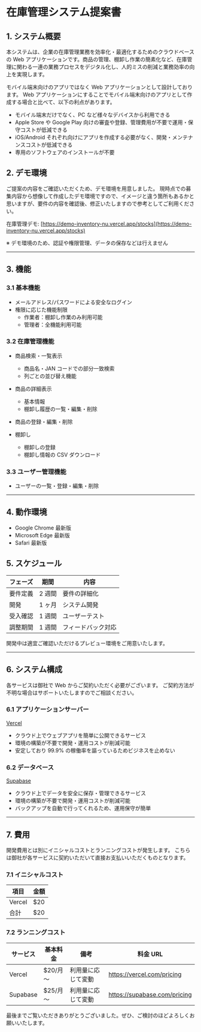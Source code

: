 # 在庫管理システム提案書

## 1. システム概要

本システムは、企業の在庫管理業務を効率化・最適化するためのクラウドベースの Web アプリケーションです。商品の管理、棚卸し作業の簡素化など、在庫管理に関わる一連の業務プロセスをデジタル化し、人的ミスの削減と業務効率の向上を実現します。

モバイル端末向けのアプリではなく Web アプリケーションとして設計しております。
Web アプリケーションにすることでモバイル端末向けのアプリとして作成する場合と比べて、以下の利点があります。

- モバイル端末だけでなく、PC など様々なデバイスから利用できる
- Apple Store や Google Play 向けの審査や登録、管理費用が不要で運用・保守コストが低減できる
- iOS/Android それぞれ向けにアプリを作成する必要がなく、開発・メンテナンスコストが低減できる
- 専用のソフトウェアのインストールが不要

## 2. デモ環境

ご提案の内容をご確認いただくため、デモ環境を用意しました。
現時点での募集内容から想像して作成したデモ環境ですので、イメージと違う箇所もあるかと思いますが、要件の内容を確認後、修正いたしますので参考としてご利用ください。

在庫管理デモ: [https://demo-inventory-nu.vercel.app/stocks](https://demo-inventory-nu.vercel.app/stocks)

※ デモ環境のため、認証や権限管理、データの保存などは行えません

<hr class="page-break" />

## 3. 機能

### 3.1 基本機能

- メールアドレス/パスワードによる安全なログイン
- 権限に応じた機能制限
  - 作業者：棚卸し作業のみ利用可能
  - 管理者：全機能利用可能

### 3.2 在庫管理機能

- 商品検索・一覧表示

  - 商品名・JAN コードでの部分一致検索
  - 列ごとの並び替え機能

- 商品の詳細表示

  - 基本情報
  - 棚卸し履歴の一覧・編集・削除

- 商品の登録・編集・削除

- 棚卸し
  - 棚卸しの登録
  - 棚卸し情報の CSV ダウンロード

### 3.3 ユーザー管理機能

- ユーザーの一覧・登録・編集・削除

<hr class="page-break" />

## 4. 動作環境

- Google Chrome 最新版
- Microsoft Edge 最新版
- Safari 最新版

## 5. スケジュール

| フェーズ | 期間   | 内容               |
| -------- | ------ | ------------------ |
| 要件定義 | 2 週間 | 要件の詳細化       |
| 開発     | 1 ヶ月 | システム開発       |
| 受入確認 | 1 週間 | ユーザーテスト     |
| 調整期間 | 1 週間 | フィードバック対応 |

開発中は適宜ご確認いただけるプレビュー環境をご用意いたします。

<hr class="page-break" />

## 6. システム構成

各サービスは御社で Web からご契約いただく必要がございます。
ご契約方法が不明な場合はサポートいたしますのでご相談ください。

### 6.1 アプリケーションサーバー

[Vercel](https://vercel.com/)

- クラウド上でウェブアプリを簡単に公開できるサービス
- 環境の構築が不要で開発・運用コストが削減可能
- 安定しており 99.9% の稼働率を謳っているためビジネスを止めない

### 6.2 データベース

[Supabase](https://supabase.com/)

- クラウド上でデータを安全に保存・管理できるサービス
- 環境の構築が不要で開発・運用コストが削減可能
- バックアップを自動で行ってくれるため、運用保守が簡単

<hr class="page-break" />

## 7. 費用

開発費用とは別にイニシャルコストとランニングコストが発生します。
こちらは御社が各サービスに契約いただいて直接お支払いいただくものとなります。

### 7.1 イニシャルコスト

| 項目   | 金額 |
| ------ | ---- |
| Vercel | $20  |
| 合計   | $20  |

### 7.2 ランニングコスト

| サービス | 基本料金 | 備考               | 料金 URL                     |
| -------- | -------- | ------------------ | ---------------------------- |
| Vercel   | $20/月～ | 利用量に応じて変動 | https://vercel.com/pricing   |
| Supabase | $25/月～ | 利用量に応じて変動 | https://supabase.com/pricing |

最後までご覧いただきありがとうございました。ぜひ、ご検討のほどよろしくお願いいたします。
